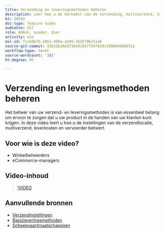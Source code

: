 ```yaml
---
title: Verzending en leveringsmethoden beheren
description: Leer hoe u de herkomst van de verzending, multiverzend, leverings kosten en dragerinstellingen voor uw winkel kunt configureren.
kt: 10543
doc-type: feature video
audience: all
role: Admin, Leader, User
activity: use
exl-id: fccbdb7b-2051-490a-a249-3525f96c51ab
source-git-commit: 42622b18e5738e8cb57f247029c189884698851a
workflow-type: tm+mt
source-wordcount: '101'
ht-degree: 0%

---
```


# Verzending en leveringsmethoden beheren

Het beheer van uw verzend- en leveringsmethodes is van essentieel belang om ervoor te zorgen dat u uw product in de handen van uw klanten kunt krijgen. In deze video leert u hoe u de instellingen van de verzendlocatie, multiverzend, leverkosten en vervoerder beheert.

## Voor wie is deze video?

- Winkelbeheerders
- eCommerce-managers

## Video-inhoud

>[!VIDEO](https://video.tv.adobe.com/v/343658?quality=12&learn=on)

## Aanvullende bronnen

- [Verzendinstellingen](https://docs.magento.com/user-guide/shipping/shipping-settings.html)
- [Basisleveringsmethoden](https://docs.magento.com/user-guide/shipping/methods-basic.html)
- [Scheepvaartmaatschappijen](https://docs.magento.com/user-guide/shipping/carriers.html)
